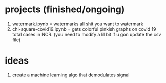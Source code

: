 # projects (finished/ongoing)

1. watermark.ipynb = watermarks all shit you want to watermark
2. chi-square-covid19.ipynb = gets colorful pinkish graphs on covid 19 total cases in NCR. (you need to modify a lil bit if u gon update the csv file)

# ideas

1. create a machine learning algo that demodulates signal
